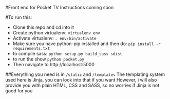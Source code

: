 #Front end for Pocket TV
Instructions coming soon

#To run this:
- Clone this repo and cd into it
- Create python virtualenv: `virtualenv env`
- Activate virtualenv: `. env/bin/activate`
- Make sure you have python-pip installed and then do: `pip install -r requirements.txt`
- to compile sass: `python setup.py build_sass sdist`
- to run the show `python pocket.py`
- Then navigate to http://localhost:5000

##Everything you need is in `/static` and `/templates`
The templating system used here is Jinja, you can look into that if you want
However, i will also provide you with plain HTML, CSS and SASS, so no worries if Jinja is not good for you

